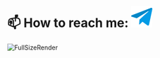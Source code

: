 # 📫 How to reach me: [![](./img/telegram-ic.png)](https://t.me/razrezglaz) 
<!--
**razrez/razrez** is a ✨ _special_ ✨ repository because its `README.md` (this file) appears on your GitHub profile.

Here are some ideas to get you started:

- 🔭 I’m currently working on ...
- 🌱 I’m currently learning ...
- 👯 I’m looking to collaborate on ...
- 🤔 I’m looking for help with ...
- 💬 Ask me about ...
- 📫 How to reach me: ...
- 😄 Pronouns: ...
- ⚡ Fun fact: ...
-->
![FullSizeRender](https://github.com/razrez/razrez/assets/70781439/4220257f-c10c-4729-b2ad-4d4395fd1a89)
